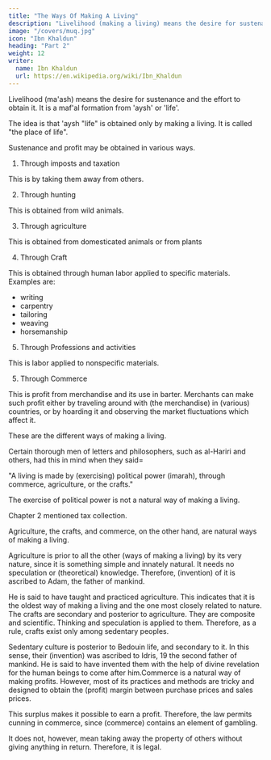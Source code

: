 ```yaml
---
title: "The Ways Of Making A Living"
description: "Livelihood (making a living) means the desire for sustenance and the effort to obtain it. 'Livelihood' (ma'ash) is a maf'al formation from 'aysh' (life)."
image: "/covers/muq.jpg"
icon: "Ibn Khaldun"
heading: "Part 2"
weight: 12
writer:
  name: Ibn Khaldun
  url: https://en.wikipedia.org/wiki/Ibn_Khaldun
---
```




Livelihood (ma'ash) means the desire for sustenance and the effort to obtain it. It is a maf'al formation from 'aysh' or 'life'.

The idea is that 'aysh "life" is obtained only by making a living. It is called "the place of life".

Sustenance and profit may be obtained in various ways.

1. Through imposts and taxation

This is by taking them away from others.
 <!-- and to appropriate them according to a generally recognized norm. -->

2. Through hunting

This is obtained from wild animals.

3. Through agriculture

This is obtained from domesticated animals or from plants
 <!-- such as are planted in fields or grow as trees, through cultivating and preparing them for the production of their fruits.  -->

4. Through Craft

This is obtained through human labor applied to specific materials. Examples are:
- writing
- carpentry
- tailoring
- weaving
- horsemanship
<!-- , and similar (crafts). Or it may be applied to .  -->

5. Through Professions and activities

This is labor applied to nonspecific materials.

5. Through Commerce 

This is profit from merchandise and its use in barter. Merchants can make such profit either by traveling around with (the merchandise) in (various) countries, or by hoarding it and observing the market fluctuations which affect it.

These are the different ways of making a living. 

Certain thorough men of letters and philosophers, such as al-Hariri and others, had this in mind when they said= 

"A living is made by (exercising) political power (imarah), through commerce, agriculture, or the crafts."

The exercise of political power is not a natural way of making a living. 

Chapter 2 mentioned tax collection.

Agriculture, the crafts, and commerce, on the other hand, are natural ways of making a living.

Agriculture is prior to all the other (ways of making a living) by its very nature, since it is something simple and innately natural. It needs no speculation or (theoretical) knowledge. Therefore, (invention) of it is ascribed to Adam, the father of mankind. 

He is said to have taught and practiced agriculture. This indicates that it is the oldest way of making a living and the one most closely related to nature. The crafts are secondary and posterior to agriculture. They are composite and scientific. Thinking and speculation is applied to them. Therefore, as a rule, crafts exist only among sedentary peoples.

Sedentary culture is posterior to Bedouin life, and secondary to it. In this sense, their (invention) was ascribed to Idris, 19 the second father of mankind. He is said to have invented them with the help of divine revelation for the human beings to come after him.Commerce is a natural way of making profits. However, most of its practices and methods are tricky and designed to obtain the (profit) margin between purchase prices and sales prices. 

This surplus makes it possible to earn a profit. Therefore, the law permits cunning in commerce, since (commerce) contains an element of gambling. 

It does not, however, mean taking away the property of others without giving anything in return. Therefore, it is legal.
